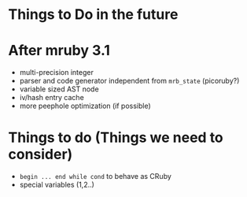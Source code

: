 # Things to Do in the future

# After mruby 3.1

* multi-precision integer
* parser and code generator independent from `mrb_state` (picoruby?)
* variable sized AST node
* iv/hash entry cache
* more peephole optimization (if possible)

# Things to do (Things we need to consider)

* `begin ... end while cond` to behave as CRuby
* special variables ($1,$2..)

